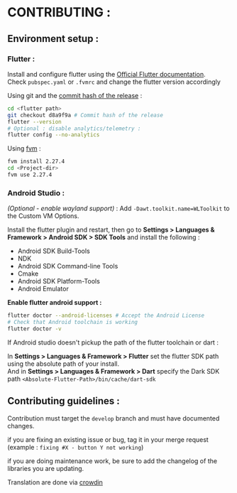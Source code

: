 # CONTRIBUTING :

## Environment setup :

### Flutter :

Install and configure flutter using the [Official Flutter documentation](https://docs.flutter.dev/get-started/install).  
Check `pubspec.yaml` or `.fvmrc` and change the flutter version accordingly

Using git and the [commit hash of the release](https://docs.flutter.dev/release/archive)  :
```sh
cd <flutter path>
git checkout d8a9f9a # Commit hash of the release
flutter --version
# Optional : disable analytics/telemetry :
flutter config --no-analytics
```

Using [fvm](https://fvm.app/) :
```sh
fvm install 2.27.4
cd <Project-dir>
fvm use 2.27.4
```

### Android Studio :

*(Optional - enable wayland support)* : Add `-Dawt.toolkit.name=WLToolkit` to the Custom VM Options.

Install the flutter plugin and restart, then go to **Settings > Languages & Framework > Android SDK > SDK Tools** and install the following :

- Android SDK Build-Tools
- NDK
- Android SDK Command-line Tools
- Cmake
- Android SDK Platform-Tools
- Android Emulator

**Enable flutter android support :**
```sh
flutter doctor --android-licenses # Accept the Android License
# Check that Android toolchain is working
flutter doctor -v
```

If Android studio doesn't pickup the path of the flutter toolchain or dart :

In **Settings > Languages & Framework > Flutter** set the flutter SDK path using the absolute path of your install.  
And in **Settings > Languages & Framework > Dart** specify the Dark SDK path `<Absolute-Flutter-Path>/bin/cache/dart-sdk`

## Contributing guidelines :

Contribution must target the `develop` branch and must have documented changes.

if you are fixing an existing issue or bug, tag it in your merge request (example : `fixing #X - button Y not working`)

if you are doing maintenance work, be sure to add the changelog of the libraries you are updating.

Translation are done via [crowdin](https://crowdin.com/project/piwigo-ng)


